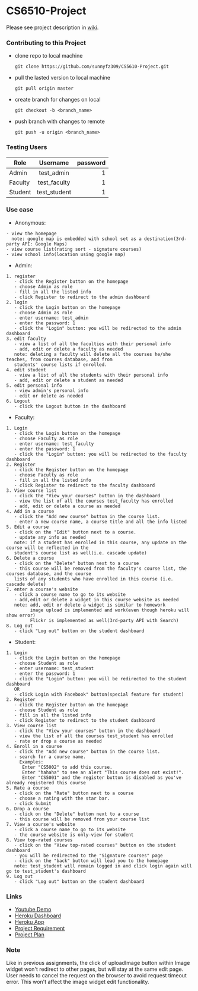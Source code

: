 # CS6510-Project

Please see project description in [wiki](https://github.com/sunnyfz309/CS5610-Project/wiki).

### Contributing to this Project

* clone repo to local machine  
  ```
  git clone https://github.com/sunnyfz309/CS5610-Project.git
  ```  
* pull the lasted version to local machine
  ```
  git pull origin master
  ```
* create branch for changes on local
  ```
  git checkout -b <branch_name>
  ```
* push branch with changes to remote
  ```
  git push -u origin <branch_name>
  ```

### Testing Users
| Role        | Username      | password|
| ----------- |:-------------:| -------:|
| Admin       | test_admin    | 1       |
| Faculty     | test_faculty  | 1       |
| Student     | test_student  | 1       |


### Use case
* Anonymous: 
```
- view the homepage  
  note: google map is embedded with school set as a destination(3rd-party API: Google Maps)
- view course list(rating sort - signature courses)
- view school info(location using google map)
```
* Admin: 
```
1. register  
   - click the Register button on the homepage  
   - choose Admin as role  
   - fill in all the listed info  
   - click Register to redirect to the admin dashboard
2. login
   - click the Login button on the homepage  
   - choose Admin as role  
   - enter username: test_admin  
   - enter the password: 1  
   - click the "Login" button: you will be redirected to the admin dashboard  
3. edit faculty  
   - view a list of all the faculties with their personal info  
   - add, edit or delete a faculty as needed  
   note: deleting a faculty will delete all the courses he/she teaches, from courses database, and from  
   students' course lists if enrolled.
4. edit student  
   - view a list of all the students with their personal info  
   - add, edit or delete a student as needed  
5. edit personal info  
   - view admin's personal info  
   - edit or delete as needed  
6. Logout
   - click the Logout button in the dashboard
```
* Faculty: 
```
1. Login
   - click the Login button on the homepage  
   - choose Faculty as role  
   - enter username: test_faculty
   - enter the password: 1  
   - click the "Login" button: you will be redirected to the faculty dashboard  
2. Register
   - click the Register button on the homepage  
   - choose Faculty as role  
   - fill in all the listed info  
   - click Register to redirect to the faculty dashboard
3. View course list
   - click the "View your courses" button in the dashboard
   - view the list of all the courses test_faculty has enrolled
   - add, edit or delete a course as needed  
4. Add in a course
   - click the "Add new course" button in the course list.
   - enter a new course name, a course title and all the info listed
5. Edit a course
   - click on the "Edit" button next to a course.
   - update any info as needed
   note: if a student has enrolled in this course, any update on the course will be reflected in the  
   student's course list as well(i.e. cascade update)
6. Delete a course
   - click on the "Delete" button next to a course  
   - this course will be removed from the faculty's course list, the courses database, and the course  
   lists of any students who have enrolled in this course (i.e. cascade delete)
7. enter a course's website
   - click a course name to go to its website
   - add,edit or delete a widget in this course website as needed  
   note: add, edit or delete a widget is similar to homework  
         image upload is implemented and work(even though heroku will show error)  
         Flickr is implemented as well(3rd-party API with Search)  
8. Log out
   - click "Log out" button on the student dashboard
```
* Student: 
```
1. Login
   - click the Login button on the homepage  
   - choose Student as role  
   - enter username: test_student
   - enter the password: 1  
   - click the "Login" button: you will be redirected to the student dashboard  
   OR
   - click Login with Facebook" button(special feature for student)
2. Register
   - click the Register button on the homepage  
   - choose Student as role  
   - fill in all the listed info  
   - click Register to redirect to the student dashboard
3. View course list
   - click the "View your courses" button in the dashboard
   - view the list of all the courses test_student has enrolled
   - rate or drop a course as needed  
4. Enroll in a course
   - click the "Add new course" button in the course list.
   - search for a course name.
     Examples: 
      Enter "CS5002" to add this course. 
      Enter "hahaha" to see an alert "This course does not exist!". 
      Enter "CS5001" and the register button is disabled as you've already registered this course  
5. Rate a course
   - click on the "Rate" button next to a course  
   - choose a rating with the star bar.
   - click Submit
6. Drop a course
   - click on the "Delete" button next to a course  
   - this course will be removed from your course list  
7. View a course's website
   - click a course name to go to its website
   - the course website is only-view for student
8. View top-rated courses
   - click on the "View top-rated courses" button on the student dashboard
   - you will be redirected to the "Signature courses" page
   - click on the "back" button will lead you to the homepage
   note: test_student will remain logged in and click login again will go to test_student's dashboard  
9. Log out
   - click "Log out" button on the student dashboard
```
  
### Links
* [Youtube Demo](https://youtu.be/n_SUFhp8bxs)
* [Heroku Dashboard](https://dashboard.heroku.com/apps/cs5610-project)
* [Heroku App](https://cs5610-project.herokuapp.com/)
* [Project Requirement](https://onedrive.live.com/view.aspx?resid=5122A5DA1ABBEA0C!952&ithint=file%2cdocx&authkey=!ANFc4Yn-vxTaFik)
* [Project Plan](https://docs.google.com/document/d/1MnNQ41n_ykYNjYfnOvnKftkkIsZrU3J79_dvf2aNomA/edit#)

### Note
Like in previous assignments, the click of uploadImage button within Image widget won't redirect
to other pages, but will stay at the same edit page. User needs to cancel the request on the browser
to avoid request timeout error. This won't affect the image widget edit functionality.
